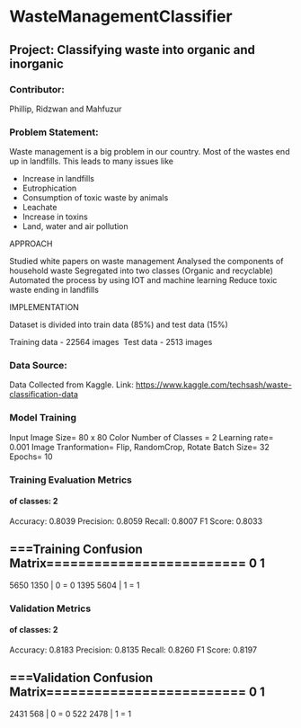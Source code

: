 # WasteManagementClassifier

## Project: Classifying waste into organic and inorganic
### Contributor: 
Phillip, Ridzwan and Mahfuzur

### Problem Statement:
Waste management is a big problem in our country. Most of the wastes end up in landfills. This leads to many issues like

* Increase in landfills
* Eutrophication
* Consumption of toxic waste by animals
* Leachate
* Increase in toxins
* Land, water and air pollution

APPROACH


Studied white papers on waste management
Analysed the components of household waste
Segregated into two classes (Organic and recyclable)
Automated the process by using IOT and machine learning
Reduce toxic waste ending in landfills

IMPLEMENTATION


Dataset is divided into train data (85%) and test data (15%)  

Training data - 22564 images  Test data - 2513 images

### Data Source: 
Data Collected from Kaggle. Link: https://www.kaggle.com/techsash/waste-classification-data

### Model Training
Input Image Size= 80 x 80 Color
Number of Classes = 2
Learning rate= 0.001
Image Tranformation= Flip, RandomCrop, Rotate
Batch Size= 32
Epochs= 10

### Training Evaluation Metrics
 #### of classes:    2
 Accuracy:        0.8039
 Precision:       0.8059
 Recall:          0.8007
 F1 Score:        0.8033
 
 ===Training Confusion Matrix=========================
    0    1
-----------
 5650 1350 | 0 = 0
 1395 5604 | 1 = 1
 
 
 ### Validation Metrics
 #### of classes:    2
 Accuracy:        0.8183
 Precision:       0.8135
 Recall:          0.8260
 F1 Score:        0.8197
 
 ===Validation Confusion Matrix=========================
    0    1
-----------
 2431  568 | 0 = 0
  522 2478 | 1 = 1

